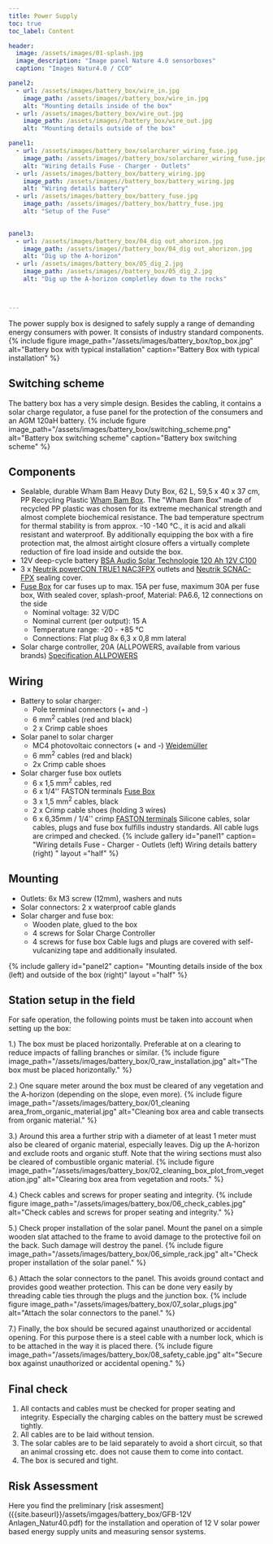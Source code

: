 ```yaml
---
title: Power Supply
toc: true
toc_label: Content

header:
  image: /assets/images/01-splash.jpg
  image_description: "Image panel Nature 4.0 sensorboxes"
  caption: "Images Natur4.0 / CC0"

panel2:
  - url: /assets/images/battery_box/wire_in.jpg
    image_path: /assets/images//battery_box/wire_in.jpg
    alt: "Mounting details inside of the box"
  - url: /assets/images/battery_box/wire_out.jpg
    image_path: /assets/images//battery_box/wire_out.jpg
    alt: "Mounting details outside of the box"    

panel1:
  - url: /assets/images/battery_box/solarcharer_wiring_fuse.jpg
    image_path: /assets/images//battery_box/solarcharer_wiring_fuse.jpg
    alt: "Wiring details Fuse - Charger - Outlets"
  - url: /assets/images/battery_box/battery_wiring.jpg
    image_path: /assets/images//battery_box/battery_wiring.jpg
    alt: "Wiring details battery"    
  - url: /assets/images/battery_box/battery_fuse.jpg
    image_path: /assets/images//battery_box/battry_fuse.jpg
    alt: "Setup of the Fuse"   
    

panel3:
  - url: /assets/images/battery_box/04_dig out_ahorizon.jpg
    image_path: /assets/images//battery_box/04_dig out_ahorizon.jpg
    alt: "Dig up the A-horizon"
  - url: /assets/images/battery_box/05_dig_2.jpg
    image_path: /assets/images//battery_box/05_dig_2.jpg
    alt: "Dig up the A-horizon completley down to the rocks"    



---
```


The power supply box is designed to safely supply a range of demanding energy consumers with power. It consists of industry standard components.
{% include figure image_path="/assets/images/battery_box/top_box.jpg" alt="Battery box with typical installation" caption="Battery Box with typical installation" %}

## Switching scheme

The battery box has a very simple design. Besides the cabling, it contains a solar charge regulator, a fuse panel for the protection of the consumers and an AGM 120aH battery.
{% include figure image_path="/assets/images/battery_box/switching_scheme.png" alt="Battery box switching scheme" caption="Battery box switching scheme" %}

## Components
* Sealable, durable Wham Bam Heavy Duty Box, 62 L, 59,5 x 40 x 37 cm, PP Recycling Plastic [Wham Bam Box](https://www.whatmoreuk.com/product/wham-bam-62l-h-duty-box-lid-black-recycled/). The "Wham Bam Box" made of recycled PP plastic was chosen for its extreme mechanical strength and almost complete biochemical resistance. The bad temperature spectrum for thermal stability is from approx. -10 -140 °C., it is acid and alkali resistant and waterproof. By additionally equipping the box with a fire protection mat, the almost airtight closure offers a virtually complete reduction of fire load inside and outside the box.
* 12V deep-cycle battery [BSA Audio Solar Technologie 120 Ah 12V C100](https://www.batteriespezialist.de/Solarbatterien/Solar-120Ah-Versorgungsbatterie::422.html)
* 3 x [Neutrik powerCON TRUE1 NAC3FPX](https://www.neutrik.com/en/product/nac3fpx) outlets and [Neutrik SCNAC-FPX](https://www.neutrik.com/en/product/scnac-fpx) sealing cover.
* [Fuse Box](https://www.ebay.de/i/321606050013)  for car fuses up to max. 15A per fuse, maximum 30A per fuse box, With sealed cover, splash-proof, Material: PA6.6, 12 connections on the side
  * Nominal voltage: 32 V/DC
  * Nominal current (per output): 15 A
   * Temperature range: -20 - +85 °C
   * Connections: Flat plug 8x 6,3 x 0,8 mm lateral
* Solar charge controller, 20A (ALLPOWERS, available from various brands) [Specification ALLPOWERS](http://iallpowers.com/index.php?c=product&id=372)


## Wiring

* Battery to solar charger:
  * Pole terminal connectors (+ and -)
  * 6 mm<sup>2</sup> cables (red and black)
  * 2 x Crimp cable shoes
* Solar panel to solar charger
  * MC4 photovoltaic connectors (+ and -) [Weidemüller](https://www.voelkner.de/products/687644/Weidmueller-Photovoltaik-Steckverbinder-PV-Stick-PV-STICK-SET-Schwarz-Inhalt-1St..html)
  * 6 mm<sup>2</sup> cables (red and black)
  * 2x Crimp cable shoes
* Solar charger fuse box outlets
  * 6 x 1,5 mm<sup>2</sup> cables, red
  * 6 x 1/4'' FASTON terminals [Fuse Box](https://www.ebay.de/i/321606050013)
  * 3 x 1,5 mm<sup>2</sup> cables, black
  * 2 x Crimp cable shoes (holding 3 wires)
  * 6 x 6,35mm / 1/4'' crimp [FASTON terminals](https://en.wikipedia.org/wiki/FASTON_terminal)
Silicone cables, solar cables, plugs and fuse box fulfills industry standards. All cable lugs are crimped and checked.
{% include gallery id="panel1"  caption= "Wiring details Fuse - Charger - Outlets (left) Wiring details battery (right) " layout ="half"  %}

## Mounting
* Outlets: 6x M3 screw (12mm), washers and nuts
* Solar connectors: 2 x waterproof cable glands
* Solar charger and fuse box:
  * Wooden plate, glued to the box
  * 4 screws for Solar Charge Controller
  * 4 screws for fuse box
Cable lugs and plugs are covered with self-vulcanizing tape and additionally insulated.

{% include gallery id="panel2"  caption= "Mounting details inside of the box (left) and outside of the box (right)" layout ="half"  %}



## Station setup in the field

For safe operation, the following points must be taken into account when setting up the box:

1.) The box must be placed horizontally. Preferable at on a clearing to reduce impacts of falling branches or similar.
{% include figure image_path="/assets/images/battery_box/0_raw_installation.jpg" alt="The box must be placed horizontally."  %}

2.) One square meter around the box must be cleared of any vegetation and the A-horizon (depending on the slope, even more).
{% include figure image_path="/assets/images/battery_box/01_cleaning area_from_organic_material.jpg" alt="Cleaning box area and cable transects from organic material."  %}

3.) Around this area a further strip with a diameter of at least 1 meter must also be cleared of organic material, especially leaves. Dig up the A-horizon and exclude roots and organic stuff. Note that the wiring sections must also be cleared of combustible organic material.
{% include figure image_path="/assets/images/battery_box/02_cleaning_box_plot_from_vegetation.jpg" alt="Clearing box area from vegetation and roots."  %}

4.) Check cables and screws for proper seating and integrity.
{% include figure image_path="/assets/images/battery_box/06_check_cables.jpg" alt="Check cables and screws for proper seating and integrity."  %}

5.) Check proper installation of the solar panel. Mount the panel on a simple wooden slat attached to the frame to avoid damage to the protective foil on the back. Such damage will destroy the panel.
{% include figure image_path="/assets/images/battery_box/06_simple_rack.jpg" alt="Check proper installation of the solar panel."  %}

6.) Attach the solar connectors to the panel. This avoids ground contact and provides good weather protection. This can be done very easily by threading cable ties through the plugs and the junction box.
{% include figure image_path="/assets/images/battery_box/07_solar_plugs.jpg" alt="Attach the solar connectors to the panel."  %}

7.) Finally, the box should be secured against unauthorized or accidental opening. For this purpose there is a steel cable with a number lock, which is to be attached in the way it is placed there.
{% include figure image_path="/assets/images/battery_box/08_safety_cable.jpg" alt="Secure box against unauthorized or accidental opening."  %}

## Final check
1. All contacts and cables must be checked for proper seating and integrity. Especially the charging cables on the battery must be screwed tightly.
1. All cables are to be laid without tension.
1. The solar cables are to be laid separately to avoid a short circuit, so that an animal crossing etc. does not cause them to come into contact.
1. The box is secured and tight.

## Risk Assessment
Here you find the preliminary [risk assesment]({{site.baseurl}}/assets/imgages/battery_box/GFB-12V Anlagen_Natur40.pdf) for the installation and operation of 12 V solar power based energy supply units and measuring sensor systems.
